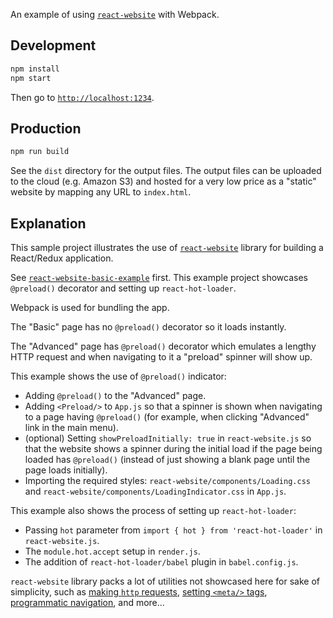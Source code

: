 An example of using [`react-website`](https://github.com/catamphetamine/react-website) with Webpack.

## Development

```sh
npm install
npm start
```

Then go to [`http://localhost:1234`](http://localhost:1234).

## Production

```sh
npm run build
```

See the `dist` directory for the output files. The output files can be uploaded to the cloud (e.g. Amazon S3) and hosted for a very low price as a "static" website by mapping any URL to `index.html`.

## Explanation

This sample project illustrates the use of [`react-website`](https://github.com/catamphetamine/react-website) library for building a React/Redux application.

See [`react-website-basic-example`](https://github.com/catamphetamine/react-website-basic-example) first. This example project showcases `@preload()` decorator and setting up `react-hot-loader`.

Webpack is used for bundling the app.

The "Basic" page has no `@preload()` decorator so it loads instantly.

The "Advanced" page has `@preload()` decorator which emulates a lengthy HTTP request and when navigating to it a "preload" spinner will show up.

This example shows the use of `@preload()` indicator:

* Adding `@preload()` to the "Advanced" page.
* Adding `<Preload/>` to `App.js` so that a spinner is shown when navigating to a page having `@preload()` (for example, when clicking "Advanced" link in the main menu).
* (optional) Setting `showPreloadInitially: true` in `react-website.js` so that the website shows a spinner during the initial load if the page being loaded has `@preload()` (instead of just showing a blank page until the page loads initially).
* Importing the required styles: `react-website/components/Loading.css` and `react-website/components/LoadingIndicator.css` in `App.js`.

This example also shows the process of setting up `react-hot-loader`:

* Passing `hot` parameter from `import { hot } from 'react-hot-loader'` in `react-website.js`.
* The `module.hot.accept` setup in `render.js`.
* The addition of `react-hot-loader/babel` plugin in `babel.config.js`.

`react-website` library packs a lot of utilities not showcased here for sake of simplicity, such as [making `http` requests](https://github.com/catamphetamine/react-website#http-utility), [setting `<meta/>` tags](https://github.com/catamphetamine/react-website#setting-title-and--tags), [programmatic navigation](https://github.com/catamphetamine/react-website#changing-current-location), and more...